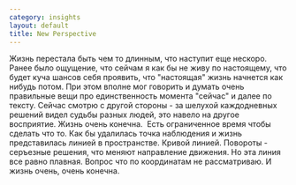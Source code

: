```yaml
--- 
category: insights
layout: default
title: New Perspective
---
```

Жизнь перестала быть чем то длинным, что наступит еще нескоро.
Ранее было ощущение, что сейчам я как бы не живу по настоящему, что будет куча шансов себя проявить,
что "настоящая" жизнь начнется как нибудь потом. При этом вполне мог говорить и думать очень правильные
вещи про единственность момента "сейчас" и далее по тексту.
Сейчас смотрю с другой стороны - за шелухой каждодневных решений видел судьбы разных людей, это навело на другое восприятие.
Жизнь очень конечна.  Есть ограниченное время чтобы сделать что то. Как бы удалилась точка наблюдения и жизнь представилась линией в пространстве.
Кривой линией. Повороты - серъезные решения, что меняют направление движения. Но эта линия все равно плавная.
Вопрос что по координатам не рассматриваю.
И жизнь очень, очень конечна.
